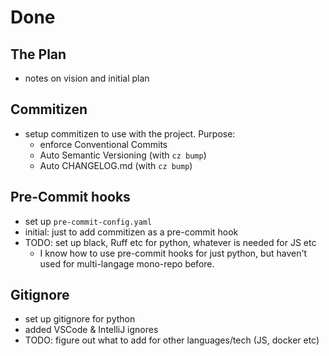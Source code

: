 # Done

## The Plan
- notes on vision and initial plan


## Commitizen
- setup commitizen to use with the project. Purpose:
  - enforce Conventional Commits
  - Auto Semantic Versioning (with `cz bump`)
  - Auto CHANGELOG.md (with `cz bump`)

## Pre-Commit hooks
- set up `pre-commit-config.yaml`
- initial: just to add commitizen as a pre-commit hook
- TODO: set up black, Ruff etc for python, whatever is needed for JS etc
  - I know how to use pre-commit hooks for just python, but haven't used for multi-langage mono-repo before.

## Gitignore
- set up gitignore for python
- added VSCode & IntelliJ ignores
- TODO: figure out what to add for other languages/tech (JS, docker etc)


